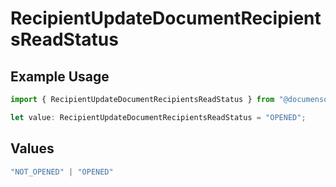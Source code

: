 # RecipientUpdateDocumentRecipientsReadStatus

## Example Usage

```typescript
import { RecipientUpdateDocumentRecipientsReadStatus } from "@documenso/sdk-typescript/models/operations";

let value: RecipientUpdateDocumentRecipientsReadStatus = "OPENED";
```

## Values

```typescript
"NOT_OPENED" | "OPENED"
```